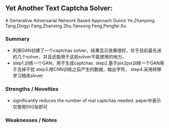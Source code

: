 ## Yet Another Text Captcha Solver:
A Generative Adversarial Network Based Approach
Guixin Ye,Zhanyong Tang,Dingyi Fang,Zhanxing Zhu,Yansong Feng,Pengfei Xu
### Summary
* 利用GAN创建了一个captchas solver，结果显示效果很好，优于目前最先进的几个solver，并且还能用于这些solver不能使用的地方。
* step1.训练一个GAN，用于生成captchas.
  step2.基于pix2pix训练一个GAN用于去掉干扰
  step3.用CNN训练之前产生的数据，输出字符，
  step4.采用转移学习精炼slover
### Strengths / Novelties
* significantly reduces the number of real captchas needed. paper中表示仅使用500张即可
### Weaknesses / Notes
